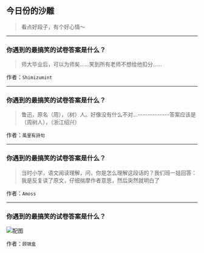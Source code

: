 ## 今日份的沙雕

> 看点好段子，有个好心情～


 
---

### 你遇到的最搞笑的试卷答案是什么？

> 师大毕业后，可以为师矣……笑到所有老师不想给他扣分……


作者：`Shimizumint`

---

### 你遇到的最搞笑的试卷答案是什么？

> 鲁迅，原名（周），（树）人。好像没有什么不对…-------------答案应该是（周树人），（浙江绍兴）


作者：`風里有詩句`

---

### 你遇到的最搞笑的试卷答案是什么？

> 当时小学，语文阅读理解，问，你是怎么理解这段话的？我们班一娃回答：我是反复读了原文，仔细揣摩作者意思，然后突然就明白了


作者：`Amoss`

---

### 你遇到的最搞笑的试卷答案是什么？

> 



![配图](http://pic1.zhimg.com/70/298829bf74c817471cb0c668beb82dd8_b.jpg)


作者：`顾锦盒`